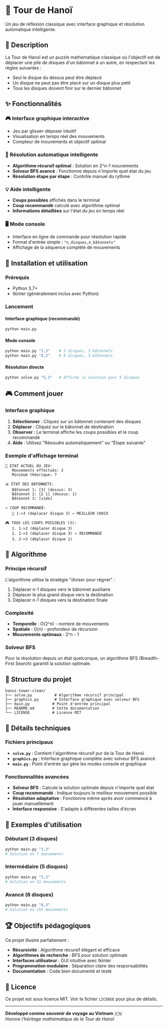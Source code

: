# 🗼 Tour de Hanoï

Un jeu de réflexion classique avec interface graphique et résolution automatique intelligente.

## 🎯 Description

La Tour de Hanoï est un puzzle mathématique classique où l'objectif est de déplacer une pile de disques d'un bâtonnet à un autre, en respectant les règles suivantes :
- Seul le disque du dessus peut être déplacé
- Un disque ne peut pas être placé sur un disque plus petit
- Tous les disques doivent finir sur le dernier bâtonnet

## ✨ Fonctionnalités

### 🎮 Interface graphique interactive
- Jeu par glisser-déposer intuitif
- Visualisation en temps réel des mouvements
- Compteur de mouvements et objectif optimal

### 🤖 Résolution automatique intelligente
- **Algorithme récursif optimal** : Solution en 2^n-1 mouvements
- **Solveur BFS avancé** : Fonctionne depuis n'importe quel état du jeu
- **Résolution étape par étape** : Contrôle manuel du rythme

### 💡 Aide intelligente
- **Coups possibles** affichés dans le terminal
- **Coup recommandé** calculé avec algorithme optimal
- **Informations détaillées** sur l'état du jeu en temps réel

### 🖥️ Mode console
- Interface en ligne de commande pour résolution rapide
- Format d'entrée simple : `"n_disques,n_bâtonnets"`
- Affichage de la séquence complète de mouvements

## 🚀 Installation et utilisation

### Prérequis
- Python 3.7+
- tkinter (généralement inclus avec Python)

### Lancement

#### Interface graphique (recommandé)
```bash
python main.py
```

#### Mode console
```bash
python main.py "3,3"    # 3 disques, 3 bâtonnets
python main.py "8,3"    # 8 disques, 3 bâtonnets
```

#### Résolution directe
```bash
python solve.py "5,3"   # Affiche la solution pour 5 disques
```

## 🎮 Comment jouer

### Interface graphique
1. **Sélectionner** : Cliquez sur un bâtonnet contenant des disques
2. **Déplacer** : Cliquez sur le bâtonnet de destination
3. **Observer** : Le terminal affiche les coups possibles et le coup recommandé
4. **Aide** : Utilisez "Résoudre automatiquement" ou "Étape suivante"

### Exemple d'affichage terminal
```
🎯 ÉTAT ACTUEL DU JEU:
   Mouvements effectués: 2
   Minimum théorique: 7

📊 ÉTAT DES BÂTONNETS:
   Bâtonnet 1: [3] (dessus: 3)
   Bâtonnet 2: [2 1] (dessus: 1)
   Bâtonnet 3: [vide]

⭐ COUP RECOMMANDÉ:
   🎯 1->3 (déplacer disque 3) ← MEILLEUR CHOIX

🎮 TOUS LES COUPS POSSIBLES (3):
   1. 1->2 (déplacer disque 3)
   2. 1->3 (déplacer disque 3) ⭐ RECOMMANDÉ
   3. 2->3 (déplacer disque 1)
```

## 🧮 Algorithme

### Principe récursif
L'algorithme utilise la stratégie "diviser pour régner" :
1. Déplacer n-1 disques vers le bâtonnet auxiliaire
2. Déplacer le plus grand disque vers la destination
3. Déplacer n-1 disques vers la destination finale

### Complexité
- **Temporelle** : O(2^n) - nombre de mouvements
- **Spatiale** : O(n) - profondeur de récursion
- **Mouvements optimaux** : 2^n - 1

### Solveur BFS
Pour la résolution depuis un état quelconque, un algorithme BFS (Breadth-First Search) garantit la solution optimale.

## 📁 Structure du projet

```
hanoi-tower-clean/
├── solve.py          # Algorithme récursif principal
├── graphics.py       # Interface graphique avec solveur BFS
├── main.py          # Point d'entrée principal
├── README.md        # Cette documentation
└── LICENSE          # Licence MIT
```

## 🔧 Détails techniques

### Fichiers principaux

- **`solve.py`** : Contient l'algorithme récursif pur de la Tour de Hanoï
- **`graphics.py`** : Interface graphique complète avec solveur BFS avancé
- **`main.py`** : Point d'entrée qui gère les modes console et graphique

### Fonctionnalités avancées

- **Solveur BFS** : Calcule la solution optimale depuis n'importe quel état
- **Coup recommandé** : Indique toujours le meilleur mouvement possible
- **Résolution adaptative** : Fonctionne même après avoir commencé à jouer manuellement
- **Interface responsive** : S'adapte à différentes tailles d'écran

## 🎯 Exemples d'utilisation

### Débutant (3 disques)
```bash
python main.py "3,3"
# Solution en 7 mouvements
```

### Intermédiaire (5 disques)
```bash
python main.py "5,3"
# Solution en 31 mouvements
```

### Avancé (8 disques)
```bash
python main.py "8,3"
# Solution en 255 mouvements
```

## 🏆 Objectifs pédagogiques

Ce projet illustre parfaitement :
- **Récursivité** : Algorithme récursif élégant et efficace
- **Algorithmes de recherche** : BFS pour solution optimale
- **Interfaces utilisateur** : GUI intuitive avec tkinter
- **Programmation modulaire** : Séparation claire des responsabilités
- **Documentation** : Code bien documenté et testé

## 📜 Licence

Ce projet est sous licence MIT. Voir le fichier `LICENSE` pour plus de détails.

---

**Développé comme souvenir de voyage au Vietnam** 🇻🇳  
*Honore l'héritage mathématique de la Tour de Hanoï*

